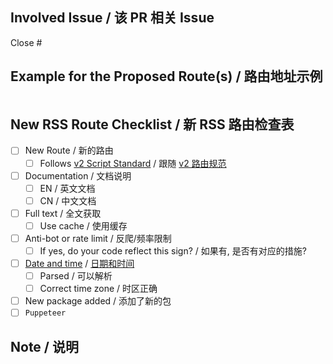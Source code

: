<!-- 
Reference: https://docs.rsshub.app/joinus/new-rss/submit-route
如有疑问，请参考 https://docs.rsshub.app/zh/joinus/new-rss/submit-route
-->

## Involved Issue / 该 PR 相关 Issue

Close #

## Example for the Proposed Route(s) / 路由地址示例

<!--
Please include route starts with /, with all required and optional parameters.
Fail to comply will result in your pull request being closed automatically.
请在 `routes` 区域填写以 / 开头的完整路由地址，否则你的 PR 将会被无条件关闭。
如果路由包含在文档中列出可以完全穷举的参数（例如分类），请依次全部列出。

```route
/some/route
/some/other/route
/dont/use/this/or/modify/it
/use/the/fenced/code/block/below
```

If your changes are not related to route, please fill in `routes` section with `NOROUTE`. Fail to comply will result in your PR being closed.
如果你的 PR 与路由无关, 请在 `routes` 区域 填写 `NOROUTE`，而不是直接删除 `routes` 区域。否则你的 PR 将会被无条件关闭。
-->

```routes
```

## New RSS Route Checklist / 新 RSS 路由检查表
  
-   [ ] New Route / 新的路由
  -   [ ] Follows [v2 Script Standard](https://docs.rsshub.app/joinus/advanced/script-standard) / 跟随 [v2 路由规范](https://docs.rsshub.app/zh/joinus/advanced/script-standard)
-   [ ] Documentation / 文档说明
  -   [ ] EN / 英文文档
  -   [ ] CN / 中文文档
-   [ ] Full text / 全文获取
  -   [ ] Use cache / 使用缓存
-   [ ] Anti-bot or rate limit / 反爬/频率限制
  -   [ ] If yes, do your code reflect this sign? / 如果有, 是否有对应的措施?
-   [ ] [Date and time](https://docs.rsshub.app/joinus/advanced/pub-date) / [日期和时间](https://docs.rsshub.app/zh/joinus/advanced/pub-date)
  -   [ ] Parsed / 可以解析
  -   [ ] Correct time zone / 时区正确
-   [ ] New package added / 添加了新的包
-   [ ] `Puppeteer`

## Note / 说明
